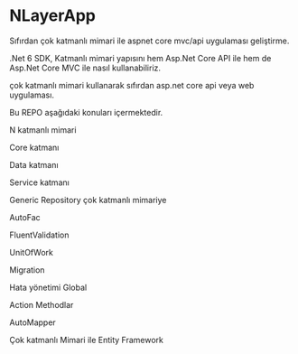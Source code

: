 # NLayerApp

Sıfırdan çok katmanlı mimari ile aspnet core mvc/api uygulaması geliştirme.

.Net 6 SDK, Katmanlı mimari yapısını hem Asp.Net Core API ile hem de Asp.Net Core MVC ile nasıl kullanabiliriz.


çok katmanlı mimari kullanarak sıfırdan asp.net core  api veya web uygulaması.

Bu REPO aşağıdaki konuları içermektedir.

N katmanlı mimari

Core katmanı

Data katmanı

Service katmanı

Generic Repository çok katmanlı mimariye

AutoFac

FluentValidation

UnitOfWork

Migration 

Hata yönetimi Global

Action Methodlar 

AutoMapper 

Çok katmanlı Mimari ile Entity Framework
